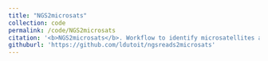 ```yaml
---
title: "NGS2microsats"
collection: code
permalink: /code/NGS2microsats
citation: '<b>NGS2microsats</b>. Workflow to identify microsatellites and design related primers from raw NGS reads.'
githuburl: 'https://github.com/ldutoit/ngsreads2microsats'
---
```


